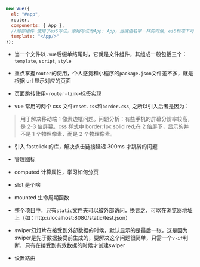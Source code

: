 ```js
new Vue({
  el: "#app",
  router,
  components: { App },
  //局部组件 使用了es6写法，原始写法为App: App，当键值名字一样的时候，es6标准下可以这样简写
  template: "<App/>"
});
```

- 当一个文件以`.vue`后缀单结尾时，它就是文件组件，其组成一般包括三个：`template`, `script`, `style`

- 重点掌握`router`的使用，个人感觉和小程序的`package.json`文件差不多，就是根据 url 显示对应的页面

- 页面跳转使用`<router-link>`标签实现

- vue 常用的两个 css 文件`reset.css`和`border.css`, 之所以引入后者是因为：

> 用于解决移动端 1 像素边框问题。问题分析：有些手机的屏幕分辨率较高，是 2-3 倍屏幕。css 样式中 border:1px solid red;在 2 倍屏下，显示的并不是 1 个物理像素，而是 2 个物理像素。

- 引入 fastclick 的库，解决点击链接延迟 300ms 才跳转的问题

- 管理图标

- computed 计算属性，学习如何分页

- slot 是个啥

- mounted 生命周期函数

- 整个项目中，只有`static`文件夹可以被外部访问，换言之，可以在浏览器地址上（如：http://localhost:8080/static/test.json）

- swiper幻灯片在接受到外部数据的时候，默认显示的是最后一张，这是因为swiper是先于数据接受前生成的，要解决这个问题很简单，只需一个`v-if`判断，只有在接受到有效数据的时候才创建swiper

- 设置路由
